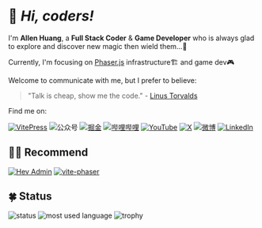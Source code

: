 # 🖖 *Hi, coders!*

I'm **Allen Huang**, a **Full Stack Coder** & **Game Developer** who is always glad to explore and discover new magic then wield them...🧙

Currently, I'm focusing on [Phaser.js](https://phaser.io) infrastructure🏗️ and game dev🎮

Welcome to communicate with me, but I prefer to believe:

> "Talk is cheap, show me the code." - [Linus Torvalds](https://github.com/torvalds)

Find me on:

[![VitePress](https://img.shields.io/badge/-My%20Blog-%23323031?style=flat-square&logo=vitepress&logoColor=ffffff)](https://xiaofuyesnew.github.io)
![公众号](https://img.shields.io/badge/-公众号%20AllensCodeCorner-%23323031?style=flat-square&logo=wechat&logoColor=ffffff)
[![掘金](https://img.shields.io/badge/-掘金-%23323031?style=flat-square&logo=juejin&logoColor=ffffff)](https://juejin.cn/user/2928754705564184)
[![哔哩哔哩](https://img.shields.io/badge/-哔哩哔哩-%23323031?style=flat-square&logo=bilibili&logoColor=ffffff)](https://space.bilibili.com/747089/)
[![YouTube](https://img.shields.io/badge/-YouTube-%23323031?style=flat-square&logo=youtube)](https://www.youtube.com/channel/UCe-LRPFs6Atx7Z5hcp1K2nQ)
[![X](https://img.shields.io/badge/-twitter-%23323031?style=flat-square&logo=x)](https://twitter.com/xiaofuyesnew)
[![微博](https://img.shields.io/badge/-微博-%23323031?style=flat-square&logo=sina-weibo&logoColor=ffffff)](https://weibo.com/u/1183565322)
[![LinkedIn](https://img.shields.io/badge/-LinkedIn-%23323031?style=flat-square&logo=linkedin)](https://www.linkedin.com/in/xiaofuyesnew/)

## 💁‍♂️ Recommend

[![Hev Admin](https://img.shields.io/badge/-Hev%20Admin-%23323031?style=flat-square&logo=github)](https://github.com/hev-admin/admin-next)
[![vite-phaser](https://img.shields.io/badge/-vite%20phaser-%23323031?style=flat-square&logo=github)](https://github.com/xiaofuyesnew/vite-phaser)

## 🍀 Status

![status](https://github-readme-stats.vercel.app/api?username=xiaofuyesnew&theme=merko&show_icons=true)
![most used language](https://github-readme-stats.vercel.app/api/top-langs/?username=xiaofuyesnew&layout=compact&theme=merko)
![trophy](https://github-profile-trophy.vercel.app/?username=xiaofuyesnew&theme=onedark&rank=SECRET,SSS,SS,S,AAA,AA,A,B,C)

<!-- ## 🛠️ Fields

### Frontend

![Vue](https://img.shields.io/badge/-Vue-%23323031?style=flat-square&logo=vue.js&logoColor=4FC08D)
![Nuxt](https://img.shields.io/badge/-Nuxt-%23323031?style=flat-square&logo=nuxt.js&logoColor=4FC08D)
![React](https://img.shields.io/badge/-React-%23323031?style=flat-square&logo=react&logoColor=61DAFB)
![next](https://img.shields.io/badge/-Next-%23323031?style=flat-square&logo=next.js)\
![HTML5](https://img.shields.io/badge/-HTML5-%23E34C26?style=flat-square&logo=html5&logoColor=ffffff)
![CSS3](https://img.shields.io/badge/-CSS3-%23197CBE?style=flat-square&logo=css3)
![Sass](https://img.shields.io/badge/-Sass-%23197CBE?style=flat-square&logo=sass&color=333333)
![UnoCSS](https://img.shields.io/badge/-UnoCSS-%23CB6498?style=flat-square&logo=unocss&logoColor=ffffff&color=333333)
![JavaScript](https://img.shields.io/badge/-JavaScript-%23F7DF1C?style=flat-square&logo=javascript&logoColor=000000&labelColor=%23ECD83E&color=%23ECD83E)
![TypeScript](https://img.shields.io/badge/-TypeScript-%23579050?style=flat-square&logo=typescript&logoColor=ffffff&color=3178c6)

### Backend

![Node.js](https://img.shields.io/badge/-Node.js-%23579050?style=flat-square&logo=node.js&logoColor=ffffff)
![Koa](https://img.shields.io/badge/-Koa-%23579050?logo=koa&style=flat-square&color=2C2C32)
![Prisma](https://img.shields.io/badge/-Prisma-%23323031?style=flat-square&logo=prisma&logoColor=ffffff)

### Database

![MongoDB](https://img.shields.io/badge/-MongoDB-%23579050?style=flat-square&logo=mongodb&logoColor=ffffff&color=47A248)
![MySQL](https://img.shields.io/badge/-MySQL-%23579050?style=flat-square&logo=mysql&logoColor=ffffff&color=4479A1)
![PostgreSQL](https://img.shields.io/badge/-PostgreSQL-%23579050?style=flat-square&logo=PostgreSQL&logoColor=ffffff&color=4169E1)

### Bundler Tools

![Vite](https://img.shields.io/badge/-Vite-%23323031?style=flat-square&logo=vite)
![Webpack](https://img.shields.io/badge/-Webpack-%23323031?style=flat-square&logo=webpack&logoColor=8DD6F9)
![Webpack](https://img.shields.io/badge/-esbuild-%23323031?style=flat-square&logo=esbuild&logoColor=FFCF00)

### Package Manager / Runtime

![npm](https://img.shields.io/badge/-npm-%23579050?style=flat-square&logo=npm&logoColor=CB3837&color=2C2C32)
![pnpm](https://img.shields.io/badge/-pnpm-%23579050?style=flat-square&logo=pnpm&logoColor=F69220&color=2C2C32)
![yarn](https://img.shields.io/badge/-yarn-%23579050?style=flat-square&logo=yarn&logoColor=ffffff&color=2C8EBB)
![Bun](https://img.shields.io/badge/-Bun-%23579050?style=flat-square&logo=bun&color=2C2C32)
![Deno](https://img.shields.io/badge/-Deno-%23579050?style=flat-square&logo=deno&color=2C2C32)

### Cross Platform

![Electron](https://img.shields.io/badge/-Electron-%23323031?style=flat-square&logo=electron&color=2C2C32)
![Capacitor](https://img.shields.io/badge/-Capacitor-%23323031?style=flat-square&logo=capacitor&color=2C2C32)
![Tauri](https://img.shields.io/badge/-Tauri-%23323031?style=flat-square&logo=tauri&color=2C2C32)

### Server Side

![Nginx](https://img.shields.io/badge/-Nginx-%23579050?style=flat-square&logo=nginx&logoColor=ffffff&color=009639)
![PM2](https://img.shields.io/badge/-PM2-%23579050?style=flat-square&logo=pm2&logoColor=ffffff&color=2b037a)
![docker](https://img.shields.io/badge/-docker-%23579050?style=flat-square&logo=docker&color=2C2C32)

### Other Languages

![Rust](https://img.shields.io/badge/-Rust-%23323031?style=flat-square&logo=rust&logoColor=ffffff&color=2C2C32)
![Python](https://img.shields.io/badge/-Python-%23323031?style=flat-square&logo=python&logoColor=ffffff&color=3776AB)

### Version Control

![Git](https://img.shields.io/badge/-Git-%23579050?style=flat-square&logo=git&logoColor=ffffff&color=F05032)
![GitHub](https://img.shields.io/badge/-GitHub-%23579050?style=flat-square&logo=github&color=2C2C32)
![GitLab](https://img.shields.io/badge/-GitLab-%23579050?style=flat-square&logo=gitlab&color=2C2C32)

### Editor

![Visual Studio Code](https://img.shields.io/badge/-Visual%20Studio%20Code-%23579050?style=flat-square&color=2C2C32)
![Android Studio](https://img.shields.io/badge/-Android%20Studio-%23579050?style=flat-square&logo=android-studio&logoColor=3DDC84&color=2C2C32)
![Xcode](https://img.shields.io/badge/-Xcode-%23579050?style=flat-square&logo=xcode&logoColor=ffffff&color=147EFB)

### Shell

![Git Bash](https://img.shields.io/badge/-Git%20Bash-%23579050?style=flat-square&logo=git&logoColor=ffffff&color=F05032)
![Windows Terminal](https://img.shields.io/badge/-Windows%20Terminal-%23579050?style=flat-square&logo=windows-terminal&color=2C2C32)
![zsh](https://img.shields.io/badge/-Zsh-%23579050?style=flat-square&logo=zsh&color=2C2C32&logoColor=ffffff)
![iTerm2](https://img.shields.io/badge/-iTerm2-%23579050?style=flat-square&logo=iterm2&color=2C2C32)

### System

![Windows 11](https://img.shields.io/badge/-Windows%2011-%23579050?style=flat-square&logo=windows&logoColor=ffffff&color=0078D6)
![Ubuntu](https://img.shields.io/badge/-Ubuntu-%23579050?style=flat-square&logo=ubuntu&logoColor=ffffff&color=e95420)
![macOS](https://img.shields.io/badge/-macOS-%23579050?style=flat-square&logo=apple&logoColor=ffffff&color=2C2C32)

### Design

![Adobe Photoshop](https://img.shields.io/badge/-figma-%23579050?style=flat-square&logo=figma&logoColor=F24E1E&color=2C2C32)
![Adobe Photoshop](https://img.shields.io/badge/-Adobe%20Photoshop-%23579050?style=flat-square&logo=adobe-photoshop&logoColor=001e36&color=31A8FF)
![Adobe Illustrator](https://img.shields.io/badge/-Adobe%20Illustrator-%23579050?style=flat-square&logo=adobe-illustrator&logoColor=330000&color=FF9A00)
![Adobe Audition](https://img.shields.io/badge/-Adobe%20Audition-%23579050?style=flat-square&logo=adobe-audition&logoColor=00005b&color=9999FF) -->
